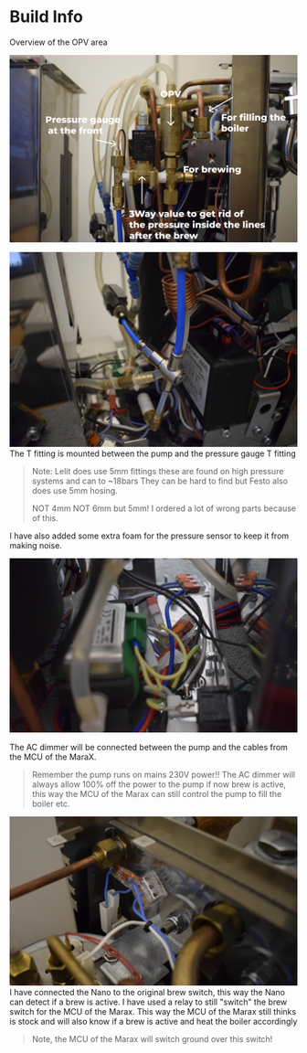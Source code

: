 # Build Info


Overview of  the OPV area

![OPVarea](/assets/info_opv_area.jpg)

![TFitting](/assets/t_fitting_mount.jpg)
The T fitting is mounted between the pump and the pressure gauge T fitting

> Note: Lelit does use 5mm fittings these are found on high pressure systems and can to ~18bars
> They can be hard to find but Festo also does use 5mm hosing.
> 
> NOT 4mm NOT 6mm but 5mm! I ordered a lot of wrong parts because of this.

I have also added some extra foam for the pressure sensor to keep it from making noise.

![Pumpwires](/assets/pump_wires.jpg)

The AC dimmer will be connected between the pump and the cables from the MCU of the MaraX.
>Remember the pump runs on mains 230V power!!
The AC dimmer will always allow 100% off the power to the pump if now brew is active, this way the MCU of the Marax can still control the pump to fill the boiler etc.

![Brewswitch](/assets/brew_switch_wires.jpg)
I have connected the Nano to the original brew switch, this way the Nano can detect if a brew is active. I have used a relay to still "switch" the brew switch for the MCU of the Marax. This way the MCU of the Marax still thinks is stock and will also know if a brew is active and heat the boiler accordingly 
> Note, the MCU of the Marax will switch ground over this switch!